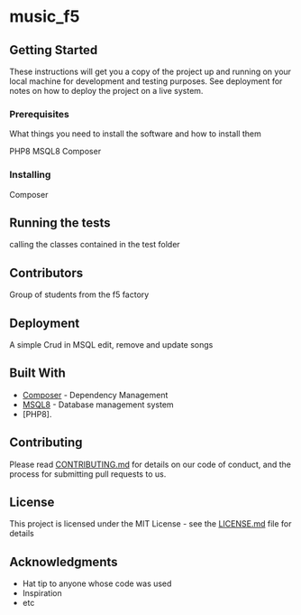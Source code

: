 # music_f5


## Getting Started

These instructions will get you a copy of the project up and running on your local machine for development and testing purposes. See deployment for notes on how to deploy the project on a live system.

### Prerequisites

What things you need to install the software and how to install them

PHP8
MSQL8
Composer

### Installing

Composer


## Running the tests

calling the classes contained in the test folder

## Contributors 

Group of students from the f5 factory

## Deployment

A simple Crud in MSQL edit, remove and update songs

## Built With

* [Composer](https://getcomposer.org/) - Dependency Management
* [MSQL8](https://www.mysql.com/downloads/) - Database management system
* [PHP8].

## Contributing

Please read [CONTRIBUTING.md](https://gist.github.com/PurpleBooth/b24679402957c63ec426) for details on our code of conduct, and the process for submitting pull requests to us.


## License

This project is licensed under the MIT License - see the [LICENSE.md](LICENSE.md) file for details

## Acknowledgments

* Hat tip to anyone whose code was used
* Inspiration
* etc

